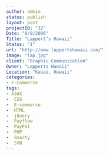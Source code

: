 ```yaml
--- 
author: admin
status: publish
layout: post
projectID: "32"
Date: "6/9/2006"
Title: "Lappert’s Hawaii"
Status: "1"
url: "http://www.lappertshawaii.com/"
image: "lap.jpg"
client: "Graphic Communication"
Owner: "Lapperts Hawaii"
Location: "Kauai, Hawaii"
categories:
- E-Commerce
tags:
- AJAX
-  CSS
-  E-commerce
-  HTML
-  jQuery
-  Payflow
-  PayPal
-  PHP
-  Smarty
-  SVN
--- 
```



